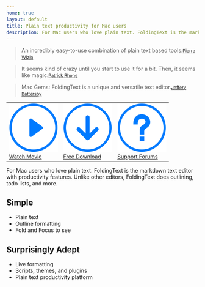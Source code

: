 ```yaml
---
home: true
layout: default
title: Plain text productivity for Mac users
description: For Mac users who love plain text. FoldingText is the markdown text editor with productivity features. Unlike other editors, FoldingText does outlining, todo lists, and more.
---
```


<blockquote id="leadquote"><span class="quote">An incredibly easy-to-use combination of plain text based tools.</span><small class="author"><a href="http://mac.appstorm.net/reviews/productivity-review/foldingtext-a-swiss-army-knife-for-plain-text-lovers">Pierre Wizla</a></small></blockquote>

<blockquote id="leadquote"><span class="quote">It seems kind of crazy until you start to use it for a bit. Then, it seems like magic.</span><small class="author"><a href="http://minimalmac.com/post/30014644859">Patrick Rhone</a></small></blockquote>

<blockquote id="leadquote"><span class="quote">Mac Gems: FoldingText is a unique and versatile text editor.</span><small class="author"><a href="http://www.macworld.com/article/2013699/mac-gems-foldingtext-is-a-unique-and-versatile-text-editor.html">Jeffery Battersby</a></small></blockquote>

<nav>
<table>
	<tr>
		<td>
			<a class="fancyvideo5" href="/static/gallery/screencastposter.png">
				<img src="/static/play.svg"><br />
				Watch Movie
			</a>
		</td>
		<td>
			<a href="https://s3.amazonaws.com/foldingtext/FoldingText.dmg">
				<img src="/static/download.svg"><br />
				Free Download
			</a>
		</td>
		<td>
			<a href="http://support.foldingtext.com">
				<img src="/static/support.svg"><br />
				Support Forums
			</a>
		</td>
	</tr>
</table>
</nav>

For Mac users who love plain text. FoldingText is the markdown text editor with productivity features. Unlike other editors, FoldingText does outlining, todo lists, and more.

## Simple

- Plain text
- Outline formatting
- Fold and Focus to see

## Surprisingly Adept

- Live formatting
- Scripts, themes, and plugins
- Plain text productivity platform
